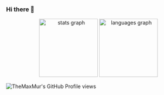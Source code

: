 ### Hi there 👋

<!--
**TheMaxMur/TheMaxMur** is a ✨ _special_ ✨ repository because its `README.md` (this file) appears on your GitHub profile.

Here are some ideas to get you started:

- 🔭 I’m currently working on ...
- 🌱 I’m currently learning ...
- 👯 I’m looking to collaborate on ...
- 🤔 I’m looking for help with ...
- 💬 Ask me about ...
- 📫 How to reach me: ...
- 😄 Pronouns: ...
- ⚡ Fun fact: ...
-->

<div align="center">
  <img src="https://github-readme-stats.vercel.app/api?username=TheMaxMur&show_icons=true&theme=algolia&hide_border=true&border_radius=20&include_all_commits=true&count_private=false" height="160" alt="stats graph" />

  <img src="https://github-readme-stats.vercel.app/api/top-langs/?username=TheMaxMur&layout=compact&theme=algolia&exclude_repo=spil-site-frontend&hide=html,css" height="160" alt="languages graph" />
</div>

![TheMaxMur's GitHub Profile views](https://komarev.com/ghpvc/?username=TheMaxMur&color=blue)

